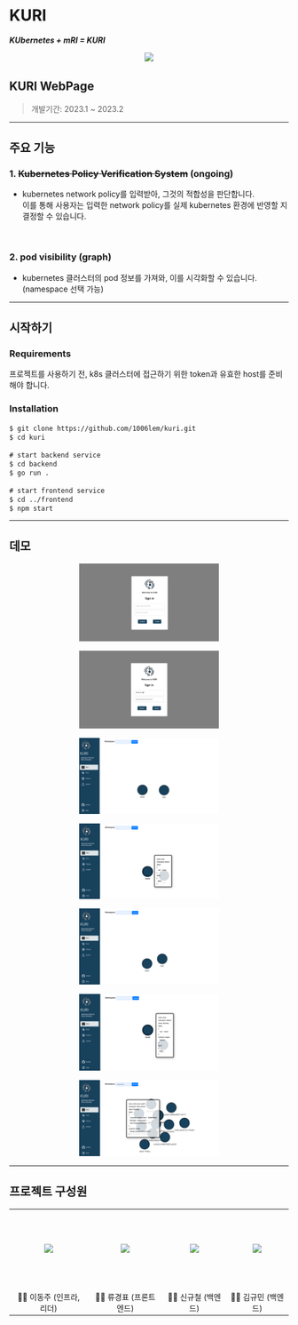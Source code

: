 # KURI
**_KUbernetes + mRI = KURI_**
<p align="center"><img src="https://user-images.githubusercontent.com/113777043/219296304-4bf70111-43cc-4698-8181-fef1e913ecce.jpg" width = "40%"></p>

## KURI WebPage

> 개발기간: 2023.1 ~ 2023.2

---

<!-- 
## 프로젝트 소개
KURI는 Kubernetes network policy 적합성을 검사하는 웹사이트입니다.
<br>
pod에 대한 웹사이트
-->


## 주요 기능
### 1. ~~Kubernetes Policy Verification System~~ **(ongoing)**
   - kubernetes network policy를 입력받아, 그것의 적합성을 판단합니다.
    <br> 이를 통해 사용자는 입력한 network policy를 실제 kubernetes 환경에 반영할 지 결정할 수 있습니다.
   
<br>

### 2. pod visibility (graph)
   - kubernetes 클러스터의 pod 정보를 가져와, 이를 시각화할 수 있습니다. (namespace 선택 가능) 

---

## 시작하기

### Requirements

프로젝트를 사용하기 전, k8s 클러스터에 접근하기 위한 token과 유효한 host를 준비해야 합니다.

### Installation
```shell
$ git clone https://github.com/1006lem/kuri.git
$ cd kuri

# start backend service
$ cd backend
$ go run .

# start frontend service
$ cd ../frontend
$ npm start
```

---

## 데모

<p align="center"><img src="images/demo1.png" width = "50%"></p>
<p align="center"><img src="images/demo2.png" width = "50%"></p>
<p align="center"><img src="images/demo3.png" width = "50%"></p>
<p align="center"><img src="images/demo4.png" width = "50%"></p>
<p align="center"><img src="images/demo5.png" width = "50%"></p>
<p align="center"><img src="images/demo6.png" width = "50%"></p>
<p align="center"><img src="images/demo7.png" width = "50%"></p>



---


## 프로젝트 구성원

<table>
  <tr>
    <td height="140px" align="center"> <a href="https://github.com/Lee-Coderrr"><img src="https://avatars.githubusercontent.com/u/80030418?v=4" width="140px" /><br/></a></td>
    <td height="140px" align="center"> <a href="https://github.com/peachpotato6"><img src="https://avatars.githubusercontent.com/u/113777043?v=4" width="140px" /><br/></a></td>
    <td height="140px" align="center"> <a href="https://github.com/kyuchory"><img src="https://avatars.githubusercontent.com/u/87301355?v=4" width="140px" /><br/></a></td>
    <td height="140px" align="center"> <a href="https://github.com/1006lem"><img src="https://avatars.githubusercontent.com/u/68532437?s=460&v=4" width="140px" /><br/></a></td>
  </tr>
  <tr>
    <td align="center"> 👦🏻 이동주 (인프라, 리더)</td>
    <td align="center"> 👦🏻 류경표 (프론트엔드)</td>
    <td align="center"> 👦🏻 신규철 (백엔드)</td>
    <td align="center"> 👦🏻 김규민 (백엔드)</td>
  </tr>
</table>


<br>
